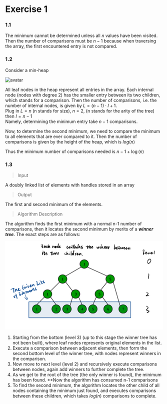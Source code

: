  <!-- Author: Yuxuan Jiang | Group 10 -->
 <!--CS225 Homework 3 Q1   -->
# Exercise 1
### 1.1
The minimum cannot be determined unless all $n$ values have been visited. Then the number of comparisons must be $n-1$ because when traversing the array, the first encountered entry is not compared.
### 1.2
Consider a min-heap

![avatar](SecondMinimum.png)

All leaf nodes in the heap represent all entries in the array. Each internal node (nodes with degree 2) has the smaller entry between its two children, which stands for a comparison. Then the number of comparisons, i.e. the number of internal nodes, is given by $L = (n-1)\cdot I + 1$.  
Plug in $L = n$ (n stands for size), $n = 2$, (n stands for the arity of the tree) then $I = n - 1$   
Namely, determining the minimum entry take $n-1$ comparisons.

Now, to determine the second minimum, we need to compare the minimum to all elements that are ever compared to it. Then the number of comparisons is given by the height of the heap, which is $log(n)$

Thus the minimum number of comparisons needed is $n-1 + \log(n)$

### 1.3
> Input  

A doubly linked list of elements with handles stored in an array  

> Output  

The first and second minimum of the elements.  

> Algorithm Description  

The algorithm finds the first minimum with a normal n-1 number of comparisons, then it locates the second minimum by merits of a ***winner tree***. The exact steps are as follows:

![Elaboration](Elaboration.png)

1. Starting from the bottom (level 3) (up to this stage the winner tree has not been built), where leaf nodes represents original elements in the list.
2. Execute a comparison between adjacent elements, then form the second bottom level of the winner tree, with nodes represent winners in the comparison.
3. Now move to next level (level 2) and recursively execute comparisons between nodes, again add winners to further complete the tree.
4. As we get to the root of the tree (the only winner is found), the minimum has been found. **Now the algorithm has consumed n-1 comparisons
5. To find the second minimum, the algorithm locates the other child of all nodes containing the minimum just found, and executes comparisons between these children, which takes $log(n)$ comparisons to complete.

